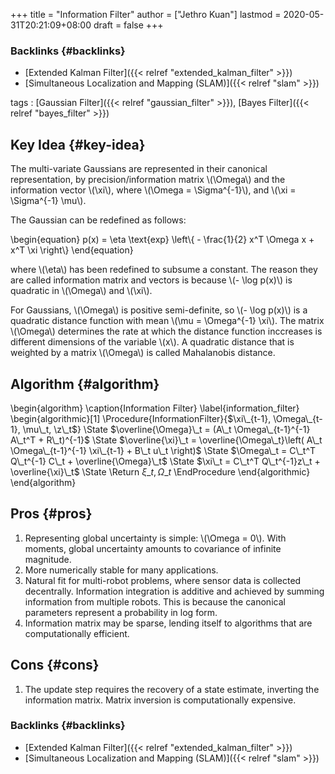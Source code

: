 +++
title = "Information Filter"
author = ["Jethro Kuan"]
lastmod = 2020-05-31T20:21:09+08:00
draft = false
+++

### Backlinks {#backlinks}

- [Extended Kalman Filter]({{< relref "extended_kalman_filter" >}})
- [Simultaneous Localization and Mapping (SLAM)]({{< relref "slam" >}})

tags
: [Gaussian Filter]({{< relref "gaussian_filter" >}}), [Bayes Filter]({{< relref "bayes_filter" >}})

## Key Idea {#key-idea}

The multi-variate Gaussians are represented in their canonical
representation, by precision/information matrix \\(\Omega\\) and the
information vector \\(\xi\\), where \\(\Omega = \Sigma^{-1}\\), and \\(\xi =
\Sigma^{-1} \mu\\).

The Gaussian can be redefined as follows:

\begin{equation}
p(x) = \eta \text{exp} \left\\{ - \frac{1}{2} x^T \Omega x + x^T \xi \right\\}
\end{equation}

where \\(\eta\\) has been redefined to subsume a constant. The reason they
are called information matrix and vectors is because \\(- \log p(x)\\) is
quadratic in \\(\Omega\\) and \\(\xi\\).

For Gaussians, \\(\Omega\\) is positive semi-definite, so \\(- \log p(x)\\) is
a quadratic distance function with mean \\(\mu = \Omega^{-1} \xi\\). The
matrix \\(\Omega\\) determines the rate at which the distance function
inccreases is different dimensions of the variable \\(x\\). A quadratic
distance that is weighted by a matrix \\(\Omega\\) is called Mahalanobis
distance.

## Algorithm {#algorithm}

\begin{algorithm}
\caption{Information Filter}
\label{information_filter}
\begin{algorithmic}[1]
\Procedure{InformationFilter}{$\xi\_{t-1}, \Omega\_{t-1}, \mu\_t, \z\_t$}
\State $\overline{\Omega}\_t = (A\_t \Omega\_{t-1}^{-1} A\_t^T + R\_t)^{-1}$
\State $\overline{\xi}\_t = \overline{\Omega\_t}\left( A\_t
      \Omega\_{t-1}^{-1} \xi\_{t-1} + B\_t u\_t  \right)$
\State $\Omega\_t = C\_t^T Q\_t^{-1} C\_t + \overline{\Omega}\_t$
\State $\xi\_t = C\_t^T Q\_t^{-1}z\_t + \overline{\xi}\_t$
\State \Return $\xi\_t, \Omega\_t$
\EndProcedure
\end{algorithmic}
\end{algorithm}

## Pros {#pros}

1.  Representing global uncertainty is simple: \\(\Omega = 0\\). With
    moments, global uncertainty amounts to covariance of infinite magnitude.
2.  More numerically stable for many applications.
3.  Natural fit for multi-robot problems, where sensor data is
    collected decentrally. Information integration is additive and
    achieved by summing information from multiple robots. This is
    because the canonical parameters represent a probability in log
    form.
4.  Information matrix may be sparse, lending itself to algorithms that
    are computationally efficient.

## Cons {#cons}

1.  The update step requires the recovery of a state estimate,
    inverting the information matrix. Matrix inversion is
    computationally expensive.

### Backlinks {#backlinks}

- [Extended Kalman Filter]({{< relref "extended_kalman_filter" >}})
- [Simultaneous Localization and Mapping (SLAM)]({{< relref "slam" >}})
